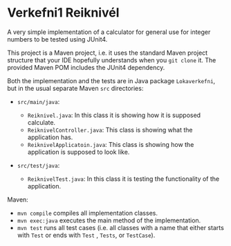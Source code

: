 # Verkefni1 Reiknivél

A very simple implementation of a calculator for general use for integer numbers to be tested using JUnit4.

This project is a Maven project, i.e. it uses the standard Maven project structure that your IDE hopefully understands
when you `git clone` it. The provided Maven POM includes the JUnit4 dependency.

Both the implementation and the tests are in Java package `Lokaverkefni`,
but in the usual separate Maven `src` directories:

- `src/main/java`:
    - `Reiknivel.java`: In this class it is showing how it is supposed calculate.
    - `ReiknivelController.java`: This class is showing what the application has.
    - `ReiknivelApplicatoin.java`: This class is showing how the application is supposed to look like.

- `src/test/java`:
    - `ReiknivelTest.java`: In this class it is testing the functionality of the application.

Maven:

- `mvn compile` compiles all implementation classes.
- `mvn exec:java` executes the main method of the implementation.
- `mvn test` runs all test cases (i.e. all classes with a name that either starts with `Test` or ends with `Test`
  , `Tests`, or `TestCase`).

